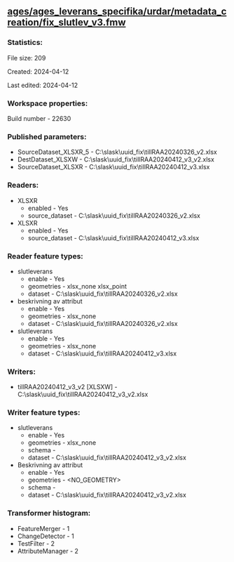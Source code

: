 ﻿## [ages/ages_leverans_specifika/urdar/metadata_creation/fix_slutlev_v3.fmw](https://github.com/kicki58/kix_working_dir/blob/master/ages/ages_leverans_specifika/urdar/metadata_creation/fix_slutlev_v3.fmw)

### Statistics:
File size: 209

Created: 2024-04-12

Last edited: 2024-04-12


### Workspace properties:
Build number    - 22630

### Published parameters:
*  SourceDataset_XLSXR_5    -   C:\slask\uuid_fix\tillRAA20240326_v2.xlsx
*  DestDataset_XLSXW    -   C:\slask\uuid_fix\tillRAA20240412_v3_v2.xlsx
*  SourceDataset_XLSXR    -   C:\slask\uuid_fix\tillRAA20240412_v3.xlsx

### Readers:
*  XLSXR
    * enabled    -  Yes
    * source_dataset    -   C:\slask\uuid_fix\tillRAA20240326_v2.xlsx
*  XLSXR
    * enabled    -  Yes
    * source_dataset    -   C:\slask\uuid_fix\tillRAA20240412_v3.xlsx

### Reader feature types:
*  slutleverans
    * enable - Yes
    * geometries - xlsx_none xlsx_point
    * dataset - C:\slask\uuid_fix\tillRAA20240326_v2.xlsx
*  beskrivning av attribut
    * enable - Yes
    * geometries - xlsx_none
    * dataset - C:\slask\uuid_fix\tillRAA20240326_v2.xlsx
*  slutleverans
    * enable - Yes
    * geometries - xlsx_none
    * dataset - C:\slask\uuid_fix\tillRAA20240412_v3.xlsx


### Writers:
*  tillRAA20240412_v3_v2 [XLSXW]    -   C:\slask\uuid_fix\tillRAA20240412_v3_v2.xlsx

### Writer feature types:
*  slutleverans
    * enable - Yes
    * geometries - xlsx_none
    * schema - 
    * dataset - C:\slask\uuid_fix\tillRAA20240412_v3_v2.xlsx
*  Beskrivning av attribut
    * enable - Yes
    * geometries - <NO_GEOMETRY>
    * schema - 
    * dataset - C:\slask\uuid_fix\tillRAA20240412_v3_v2.xlsx

### Transformer histogram:
*  FeatureMerger    -   1
*  ChangeDetector    -   1
*  TestFilter    -   2
*  AttributeManager    -   2

